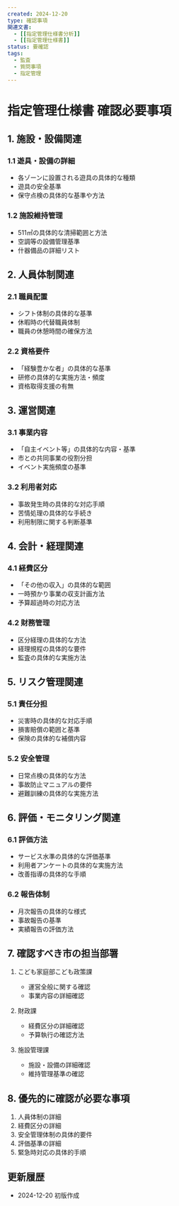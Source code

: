```yaml
---
created: 2024-12-20
type: 確認事項
関連文書: 
  - [[指定管理仕様書分析]]
  - [[指定管理仕様書]]
status: 要確認
tags:
  - 監査
  - 質問事項
  - 指定管理
---
```


# 指定管理仕様書 確認必要事項

## 1. 施設・設備関連
### 1.1 遊具・設備の詳細
- 各ゾーンに設置される遊具の具体的な種類
- 遊具の安全基準
- 保守点検の具体的な基準や方法

### 1.2 施設維持管理
- 511㎡の具体的な清掃範囲と方法
- 空調等の設備管理基準
- 什器備品の詳細リスト

## 2. 人員体制関連
### 2.1 職員配置
- シフト体制の具体的な基準
- 休暇時の代替職員体制
- 職員の休憩時間の確保方法

### 2.2 資格要件
- 「経験豊かな者」の具体的な基準
- 研修の具体的な実施方法・頻度
- 資格取得支援の有無

## 3. 運営関連
### 3.1 事業内容
- 「自主イベント等」の具体的な内容・基準
- 市との共同事業の役割分担
- イベント実施頻度の基準

### 3.2 利用者対応
- 事故発生時の具体的な対応手順
- 苦情処理の具体的な手続き
- 利用制限に関する判断基準

## 4. 会計・経理関連
### 4.1 経費区分
- 「その他の収入」の具体的な範囲
- 一時預かり事業の収支計画方法
- 予算超過時の対応方法

### 4.2 財務管理
- 区分経理の具体的な方法
- 経理規程の具体的な要件
- 監査の具体的な実施方法

## 5. リスク管理関連
### 5.1 責任分担
- 災害時の具体的な対応手順
- 損害賠償の範囲と基準
- 保険の具体的な補償内容

### 5.2 安全管理
- 日常点検の具体的な方法
- 事故防止マニュアルの要件
- 避難訓練の具体的な実施方法

## 6. 評価・モニタリング関連
### 6.1 評価方法
- サービス水準の具体的な評価基準
- 利用者アンケートの具体的な実施方法
- 改善指導の具体的な手順

### 6.2 報告体制
- 月次報告の具体的な様式
- 事故報告の基準
- 実績報告の評価方法

## 7. 確認すべき市の担当部署
1. こども家庭部こども政策課
   - 運営全般に関する確認
   - 事業内容の詳細確認

2. 財政課
   - 経費区分の詳細確認
   - 予算執行の確認方法

3. 施設管理課
   - 施設・設備の詳細確認
   - 維持管理基準の確認

## 8. 優先的に確認が必要な事項
1. 人員体制の詳細
2. 経費区分の詳細
3. 安全管理体制の具体的要件
4. 評価基準の詳細
5. 緊急時対応の具体的手順

## 更新履歴
- 2024-12-20 初版作成